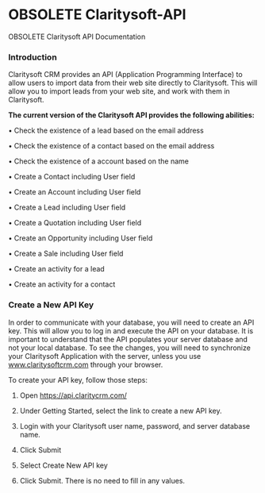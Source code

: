 # OBSOLETE Claritysoft-API
OBSOLETE Claritysoft API Documentation

### Introduction

Claritysoft CRM provides an API (Application Programming Interface) to allow users to import data from their web site directly to Claritysoft. This will allow you to import leads from your web site, and work with them in Claritysoft. 

**The current version of the Claritysoft API provides the following abilities:**

•	Check the existence of a lead based on the email address

•	Check the existence of a contact based on the email address

•	Check the existence of a account based on the name

•	Create a Contact including User field

•	Create an Account including User field

•	Create a Lead including User field 

•	Create a Quotation including User field

•	Create an Opportunity including User field

•	Create a Sale including User field

•	Create an activity for a lead

•	Create an activity for a contact

### Create a New API Key

In order to communicate with your database, you will need to create an API key. This will allow you to log in and execute the API on your database. It is important to understand that the API populates your server database and not your local database. To see the changes, you will need to synchronize your Claritysoft Application with the server, unless you use www.claritysoftcrm.com through your browser. 

To create your API key, follow those steps:

1.	Open https://api.claritycrm.com/  

2.	Under Getting Started, select the link to create a new API key.

3.	Login with your Claritysoft user name, password, and server database name.

4.	Click Submit

5.	Select Create New API key

6.	Click Submit. There is no need to fill in any values.

